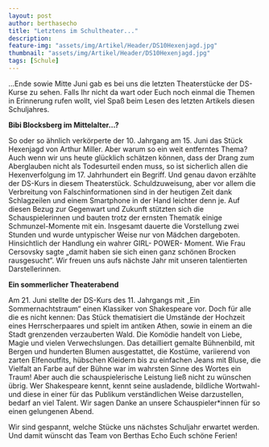 ```yaml
---
layout: post
author: berthasecho
title: "Letztens im Schultheater..."		
description: 
feature-img: "assets/img/Artikel/Header/DS10Hexenjagd.jpg"
thumbnail: "assets/img/Artikel/Header/DS10Hexenjagd.jpg"
tags: [Schule]
---
```

…Ende sowie Mitte Juni gab es bei uns die letzten Theaterstücke der DS-Kurse zu sehen. Falls Ihr nicht da wart oder Euch noch einmal die Themen in Erinnerung rufen wollt, viel Spaß beim Lesen des letzten Artikels diesen Schuljahres.


**Bibi Blocksberg im Mittelalter…?**

So oder so ähnlich verkörperte der 10. Jahrgang am 15. Juni das Stück Hexenjagd von Arthur Miller. Aber warum so ein weit entferntes Thema? Auch wenn wir uns heute glücklich schätzen können, dass der Drang zum Aberglauben nicht als Todesurteil enden muss, so ist sicherlich allen die Hexenverfolgung im 17. Jahrhundert ein Begriff. 
Und genau davon erzählte der DS-Kurs in diesem Theaterstück. Schuldzuweisung, aber vor allem die Verbreitung von Falschinformationen sind in der heutigen Zeit dank Schlagzeilen und einem Smartphone in der Hand leichter denn je. 
Auf diesen Bezug zur Gegenwart und Zukunft stützten sich die Schauspielerinnen und bauten trotz der ernsten Thematik einige Schmunzel-Momente mit ein. 
Insgesamt dauerte die Vorstellung zwei Stunden und wurde untypischer Weise nur von Mädchen dargeboten. Hinsichtlich der Handlung ein wahrer GIRL- POWER- Moment. Wie Frau Cersovsky sagte „damit haben sie sich einen ganz schönen Brocken rausgesucht“. Wir freuen uns aufs nächste Jahr mit unseren talentierten Darstellerinnen.


**Ein sommerlicher Theaterabend**

Am 21. Juni stellte der DS-Kurs des 11. Jahrgangs mit „Ein Sommernachtstraum“ einen Klassiker von Shakespeare vor. Doch für alle die es nicht kennen: Das Stück thematisiert die Umstände der Hochzeit eines Herrscherpaares und spielt im antiken Athen, sowie in einem an die Stadt grenzenden verzauberten Wald. Die Komödie handelt von Liebe, Magie und vielen Verwechslungen.
Das detailliert gemalte Bühnenbild, mit Bergen und hunderten Blumen ausgestattet, die Kostüme, variierend von zarten Elfenoutfits, hübschen Kleidern bis zu einfachen Jeans mit Bluse, die Vielfalt an Farbe auf der Bühne war im wahrsten Sinne des Wortes ein Traum! Aber auch die schauspielerische Leistung ließ nicht zu wünschen übrig. Wer Shakespeare kennt, kennt seine ausladende, bildliche Wortwahl- und diese in einer für das Publikum verständlichen Weise darzustellen, bedarf an viel Talent. Wir sagen Danke an unsere Schauspieler*innen für so einen gelungenen Abend. 

Wir sind gespannt, welche Stücke uns nächstes Schuljahr erwartet werden. Und damit wünscht das Team von Berthas Echo Euch schöne Ferien!
